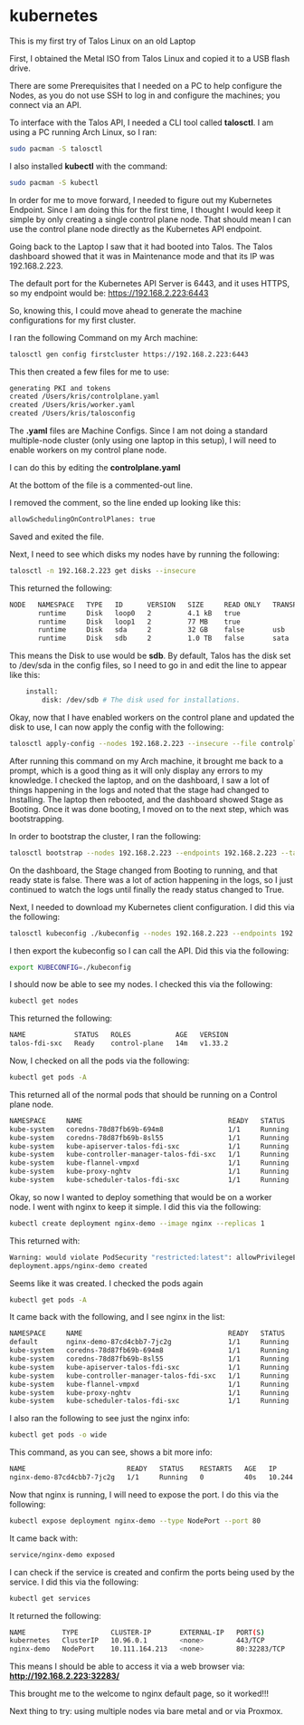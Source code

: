 # kubernetes
This is my first try of Talos Linux on an old Laptop

First, I obtained the Metal ISO from Talos Linux and copied it to a USB flash drive. 

There are some Prerequisites that I needed on a PC to help configure the Nodes, as you do not use SSH to log in and configure the machines; you connect via an API. 

To interface with the Talos API, I needed a CLI tool called **talosctl**. I am using a PC running Arch Linux, so I ran:

```bash
sudo pacman -S talosctl
```
I also installed **kubectl** with the command:

```bash
sudo pacman -S kubectl
```
In order for me to move forward, I needed to figure out my Kubernetes Endpoint. Since I am doing this for the first time, I thought I would keep it simple by only creating a single control plane node. That should mean I can use the control plane node directly as the Kubernetes API endpoint.

Going back to the Laptop I saw that it had booted into Talos. The Talos dashboard showed that it was in Maintenance mode and that its IP was 192.168.2.223. 

The default port for the Kubernetes API Server is 6443, and it uses HTTPS, so my endpoint would be: https://192.168.2.223:6443

So, knowing this, I could move ahead to generate the machine configurations for my first cluster. 

I ran the following Command on my Arch machine:

```bash
talosctl gen config firstcluster https://192.168.2.223:6443
```
This then created a few files for me to use:

```bash
generating PKI and tokens
created /Users/kris/controlplane.yaml
created /Users/kris/worker.yaml
created /Users/kris/talosconfig
```
The **.yaml** files are Machine Configs. Since I am not doing a standard multiple-node cluster (only using one laptop in this setup), I will need to enable workers on my control plane node. 

I can do this by editing the **controlplane.yaml**

At the bottom of the file is a commented-out line.

I removed the comment, so the line ended up looking like this:

```bash
allowSchedulingOnControlPlanes: true
```
Saved and exited the file.

Next, I need to see which disks my nodes have by running the following:

```bash
talosctl -n 192.168.2.223 get disks --insecure
```
This returned the following:

```bash
NODE   NAMESPACE   TYPE   ID      VERSION   SIZE     READ ONLY   TRANSPORT   ROTATIONAL   WWID                   MODEL              SERIAL
       runtime     Disk   loop0   2         4.1 kB   true
       runtime     Disk   loop1   2         77 MB    true
       runtime     Disk   sda     2         32 GB    false       usb         true                                USB Flash Disk
       runtime     Disk   sdb     2         1.0 TB   false       sata        true         naa.50000396f3807796   TOSHIBA MQ01ABD1
```
This means the Disk to use would be **sdb**. By default, Talos has the disk set to /dev/sda in the config files, so I need to go in and edit the line to appear like this:

```bash
    install:
        disk: /dev/sdb # The disk used for installations.
```
Okay, now that I have enabled workers on the control plane and updated the disk to use, I can now apply the config with the following:

```bash
talosctl apply-config --nodes 192.168.2.223 --insecure --file controlplane.yaml
```
After running this command on my Arch machine, it brought me back to a prompt, which is a good thing as it will only display any errors to my knowledge. I checked the laptop, and on the dashboard, I saw a lot of things happening in the logs and noted that the stage had changed to Installing. The laptop then rebooted, and the dashboard showed Stage as Booting. Once it was done booting, I moved on to the next step, which was bootstrapping. 

In order to bootstrap the cluster, I ran the following:

```bash
talosctl bootstrap --nodes 192.168.2.223 --endpoints 192.168.2.223 --talosconfig=./talosconfig
```
On the dashboard, the Stage changed from Booting to running, and that ready state is false. There was a lot of action happening in the logs, so I just continued to watch the logs until finally the ready status changed to True.

Next, I needed to download my Kubernetes client configuration. I did this via the following: 

```bash
talosctl kubeconfig ./kubeconfig --nodes 192.168.2.223 --endpoints 192.168.2.223 --talosconfig=./talosconfig
```
I then export the kubeconfig so I can call the API. Did this via the following:

```bash
export KUBECONFIG=./kubeconfig
```
I should now be able to see my nodes. I checked this via the following:

```bash
kubectl get nodes
```

This returned the following: 

```bash
NAME            STATUS   ROLES           AGE   VERSION
talos-fdi-sxc   Ready    control-plane   14m   v1.33.2
```
Now, I checked on all the pods via the following:

```bash
kubectl get pods -A
```

This returned all of the normal pods that should be running on a Control plane node. 

```bash
NAMESPACE     NAME                                    READY   STATUS    RESTARTS      AGE
kube-system   coredns-78d87fb69b-694m8                1/1     Running   0             15m
kube-system   coredns-78d87fb69b-8sl55                1/1     Running   0             15m
kube-system   kube-apiserver-talos-fdi-sxc            1/1     Running   0             15m
kube-system   kube-controller-manager-talos-fdi-sxc   1/1     Running   2 (16m ago)   15m
kube-system   kube-flannel-vmpxd                      1/1     Running   0             15m
kube-system   kube-proxy-nghtv                        1/1     Running   0             15m
kube-system   kube-scheduler-talos-fdi-sxc            1/1     Running   3 (16m ago)   15m
```

Okay, so now I wanted to deploy something that would be on a worker node. I went with nginx to keep it simple. I did this via the following:

```bash
kubectl create deployment nginx-demo --image nginx --replicas 1
```
This returned with:

```bash
Warning: would violate PodSecurity "restricted:latest": allowPrivilegeEscalation != false (container "nginx" must set securityContext.allowPrivilegeEscalation=false), unrestricted capabilities (container "nginx" must set securityContext.capabilities.drop=["ALL"]), runAsNonRoot != true (pod or container "nginx" must set securityContext.runAsNonRoot=true), seccompProfile (pod or container "nginx" must set securityContext.seccompProfile.type to "RuntimeDefault" or "Localhost")
deployment.apps/nginx-demo created
```
Seems like it was created. I checked the pods again 

```bash
kubectl get pods -A
```
It came back with the following, and I see nginx in the list:

```bash
NAMESPACE     NAME                                    READY   STATUS    RESTARTS      AGE
default       nginx-demo-87cd4cbb7-7jc2g              1/1     Running   0             22s
kube-system   coredns-78d87fb69b-694m8                1/1     Running   0             23m
kube-system   coredns-78d87fb69b-8sl55                1/1     Running   0             23m
kube-system   kube-apiserver-talos-fdi-sxc            1/1     Running   0             22m
kube-system   kube-controller-manager-talos-fdi-sxc   1/1     Running   2 (24m ago)   22m
kube-system   kube-flannel-vmpxd                      1/1     Running   0             23m
kube-system   kube-proxy-nghtv                        1/1     Running   0             23m
kube-system   kube-scheduler-talos-fdi-sxc            1/1     Running   3 (23m ago)   22m
```
I also ran the following to see just the nginx info:

```bash
kubectl get pods -o wide
```
This command, as you can see, shows a bit more info:

```bash
NAME                         READY   STATUS    RESTARTS   AGE   IP           NODE            NOMINATED NODE   READINESS GATES
nginx-demo-87cd4cbb7-7jc2g   1/1     Running   0          40s   10.244.0.4   talos-fdi-sxc   <none>           <none>
```
Now that nginx is running, I will need to expose the port. I do this via the following:

```bash
kubectl expose deployment nginx-demo --type NodePort --port 80
```
It came back with:

```bash
service/nginx-demo exposed
```
I can check if the service is created and confirm the ports being used by the service. I did this via the following:

```bash
kubectl get services
```

It returned the following:

```bash
NAME         TYPE        CLUSTER-IP       EXTERNAL-IP   PORT(S)        AGE
kubernetes   ClusterIP   10.96.0.1        <none>        443/TCP        26m
nginx-demo   NodePort    10.111.164.213   <none>        80:32283/TCP   20s
```

This means I should be able to access it via a web browser via: **http://192.168.2.223:32283/**

This brought me to the welcome to nginx default page, so it worked!!!

Next thing to try: using multiple nodes via bare metal and or via Proxmox.
